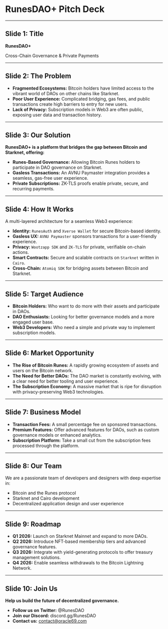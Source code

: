 # RunesDAO+ Pitch Deck

---

## Slide 1: Title

**RunesDAO+**

Cross-Chain Governance & Private Payments

---

## Slide 2: The Problem

*   **Fragmented Ecosystems:** Bitcoin holders have limited access to the vibrant world of DAOs on other chains like Starknet.
*   **Poor User Experience:** Complicated bridging, gas fees, and public transactions create high barriers to entry for new users.
*   **Lack of Privacy:** Subscription models in Web3 are often public, exposing user data and transaction history.

---

## Slide 3: Our Solution

**RunesDAO+ is a platform that bridges the gap between Bitcoin and Starknet, offering:**

*   **Runes-Based Governance:** Allowing Bitcoin Runes holders to participate in DAO governance on Starknet.
*   **Gasless Transactions:** An AVNU Paymaster integration provides a seamless, gas-free user experience.
*   **Private Subscriptions:** ZK-TLS proofs enable private, secure, and recurring payments.

---

## Slide 4: How It Works

A multi-layered architecture for a seamless Web3 experience:

*   **Identity:** `RunesAuth` and `Xverse Wallet` for secure Bitcoin-based identity.
*   **Gasless UX:** `AVNU Paymaster` sponsors transactions for a user-friendly experience.
*   **Privacy:** `Wootzapp SDK` and `ZK-TLS` for private, verifiable on-chain actions.
*   **Smart Contracts:** Secure and scalable contracts on `Starknet` written in `Cairo`.
*   **Cross-Chain:** `Atomiq SDK` for bridging assets between Bitcoin and Starknet.

---

## Slide 5: Target Audience

*   **Bitcoin Holders:** Who want to do more with their assets and participate in DAOs.
*   **DAO Enthusiasts:** Looking for better governance models and a more engaged user base.
*   **Web3 Developers:** Who need a simple and private way to implement subscription models.

---

## Slide 6: Market Opportunity

*   **The Rise of Bitcoin Runes:** A rapidly growing ecosystem of assets and users on the Bitcoin network.
*   **The Need for Better DAOs:** The DAO market is constantly evolving, with a clear need for better tooling and user experience.
*   **The Subscription Economy:** A massive market that is ripe for disruption with privacy-preserving Web3 technologies.

---

## Slide 7: Business Model

*   **Transaction Fees:** A small percentage fee on sponsored transactions.
*   **Premium Features:** Offer advanced features for DAOs, such as custom governance models or enhanced analytics.
*   **Subscription Platform:** Take a small cut from the subscription fees processed through the platform.

---

## Slide 8: Our Team

We are a passionate team of developers and designers with deep expertise in:

*   Bitcoin and the Runes protocol
*   Starknet and Cairo development
*   Decentralized application design and user experience

---

## Slide 9: Roadmap

*   **Q1 2026:** Launch on Starknet Mainnet and expand to more DAOs.
*   **Q2 2026:** Introduce NFT-based membership tiers and advanced governance features.
*   **Q3 2026:** Integrate with yield-generating protocols to offer treasury management solutions.
*   **Q4 2026:** Enable seamless withdrawals to the Bitcoin Lightning Network.

---

## Slide 10: Join Us

**Help us build the future of decentralized governance.**

*   **Follow us on Twitter:** @RunesDAO
*   **Join our Discord:** discord.gg/RunesDAO
*   **Contact us:** contact@oracle69.com
